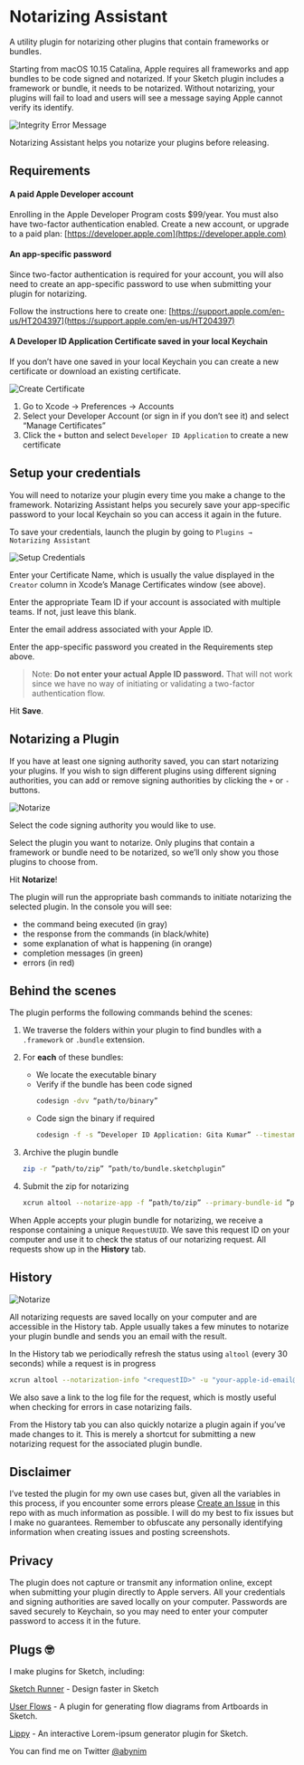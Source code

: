 # Notarizing Assistant
A utility plugin for notarizing other plugins that contain frameworks or bundles.

Starting from macOS 10.15 Catalina, Apple requires all frameworks and app bundles to be code signed and notarized. If your Sketch plugin includes a framework or bundle, it needs to be notarized. Without notarizing, your plugins will fail to load and users will see a message saying Apple cannot verify its identify.

![Integrity Error Message](img/integrity-error.png?raw=true)


Notarizing Assistant helps you notarize your plugins before releasing.


## Requirements

#### A paid Apple Developer account
Enrolling in the Apple Developer Program costs $99/year.
You must also have two-factor authentication enabled.
Create a new account, or upgrade to a paid plan: [https://developer.apple.com](https://developer.apple.com)

#### An app-specific password
Since two-factor authentication is required for your account, you will also need to create an app-specific password to use when submitting your plugin for notarizing.  

Follow the instructions here to create one: [https://support.apple.com/en-us/HT204397](https://support.apple.com/en-us/HT204397)

#### A Developer ID Application Certificate saved in your local Keychain
If you don’t have one saved in your local Keychain you can create a new certificate or download an existing certificate. 

![Create Certificate](img/create-certificate.png?raw=true)

1. Go to Xcode → Preferences → Accounts  
2. Select your Developer Account (or sign in if you don’t see it) and select “Manage Certificates”  
3. Click the `+` button and select `Developer ID Application` to create a new certificate  


## Setup your credentials

You will need to notarize your plugin every time you make a change to the framework. Notarizing Assistant helps you securely save your app-specific password to your local Keychain so you can access it again in the future.

To save your credentials, launch the plugin by going to `Plugins → Notarizing Assistant`

![Setup Credentials](img/setup-credentials.png?raw=true)

Enter your Certificate Name, which is usually the value displayed in the `Creator` column in Xcode’s Manage Certificates window (see above).

Enter the appropriate Team ID if your account is associated with multiple teams. If not, just leave this blank.

Enter the email address associated with your Apple ID.

Enter the app-specific password you created in the Requirements step above. 
> Note: **Do not enter your actual Apple ID password.** That will not work since we have no way of initiating or validating a two-factor authentication flow.

Hit **Save**.


## Notarizing a Plugin

If you have at least one signing authority saved, you can start notarizing your plugins. If you wish to sign different plugins using different signing authorities, you can add or remove signing authorities by clicking the `+` or `-` buttons.

![Notarize](img/notarizing.png?raw=true)

Select the code signing authority you would like to use.

Select the plugin you want to notarize. Only plugins that contain a framework or bundle need to be notarized, so we’ll only show you those plugins to choose from.

Hit **Notarize**!

The plugin will run the appropriate bash commands to initiate notarizing the selected plugin. In the console you will see:  
- the command being executed (in gray)  
- the response from the commands (in black/white)  
- some explanation of what is happening (in orange)  
- completion messages (in green)  
- errors (in red)


## Behind the scenes

The plugin performs the following commands behind the scenes:

1. We traverse the folders within your plugin to find bundles with a `.framework` or `.bundle` extension.  

2. For **each** of these bundles:  
	- We locate the executable binary  
	- Verify if the bundle has been code signed  
		```bash
		codesign -dvv “path/to/binary”
		```  
	- Code sign the binary if required  
		```bash
		codesign -f -s ”Developer ID Application: Gita Kumar” --timestamp --identifier ”com.binary.identifier” ”path/to/binary”
		```  

3. Archive the plugin bundle  
  	```bash
  	zip -r ”path/to/zip” ”path/to/bundle.sketchplugin”
  	```  

4. Submit the zip for notarizing  
  	```bash
  	xcrun altool --notarize-app -f ”path/to/zip” --primary-bundle-id ”plugin.bundle.identifier” -u ”your-apple-id-email@email.com” -p ”your-app-specific-password” --asc-provider ”your-team-id”
  	```  


When Apple accepts your plugin bundle for notarizing, we receive a response containing a unique `RequestUUID`. We save this request ID on your computer and use it to check the status of our notarizing request. All requests show up in the **History** tab.


## History

![Notarize](img/history.png?raw=true)

All notarizing requests are saved locally on your computer and are accessible in the History tab. Apple usually takes a few minutes to notarize your plugin bundle and sends you an email with the result.

In the History tab we periodically refresh the status using `altool` (every 30 seconds) while a request is in progress  
  ```bash
  xcrun altool --notarization-info "<requestID>" -u "your-apple-id-email@email.com" -p "your-app-specific-password"
  ```  

We also save a link to the log file for the request, which is mostly useful when checking for errors in case notarizing fails.

From the History tab you can also quickly notarize a plugin again if you’ve made changes to it. This is merely a shortcut for submitting a new notarizing request for the associated plugin bundle.


## Disclaimer

I’ve tested the plugin for my own use cases but, given all the variables in this process, if you encounter some errors please [Create an Issue](https://github.com/abynim/sketch-notarizing-assistant/issues/new) in this repo with as much information as possible. I will do my best to fix issues but I make no guarantees. Remember to obfuscate any personally identifying information when creating issues and posting screenshots.


## Privacy

The plugin does not capture or transmit any information online, except when submitting your plugin directly to Apple servers. All your credentials and signing authorities are saved locally on your computer. Passwords are saved securely to Keychain, so you may need to enter your computer password to access it in the future.


## Plugs 🤓

I make plugins for Sketch, including:  

[Sketch Runner](https://sketchrunner.com) - Design faster in Sketch

[User Flows](https://abynim.github.io/UserFlows/) - A plugin for generating flow diagrams from Artboards in Sketch.  

[Lippy](https://github.com/abynim/lippy) - An interactive Lorem-ipsum generator plugin for Sketch.

You can find me on Twitter [@abynim](https://twitter.com/abynim)
